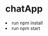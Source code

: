 # chatApp
<html>
  <body>
<img src"https://user-images.githubusercontent.com/81407193/120165315-10fe3c00-c219-11eb-8357-ac328925a94d.png" width="100%>



1) run npm install<br>
2) run npm start
                                                                                                                    </body>   </html>
